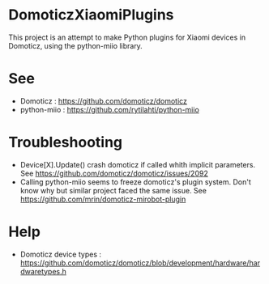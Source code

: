 # DomoticzXiaomiPlugins

This project is an attempt to make Python plugins for Xiaomi devices in Domoticz, using the python-miio library.

# See

- Domoticz : https://github.com/domoticz/domoticz
- python-miio : https://github.com/rytilahti/python-miio

# Troubleshooting

- Device[X].Update() crash domoticz if called whith implicit parameters. See https://github.com/domoticz/domoticz/issues/2092
- Calling python-miio seems to freeze domoticz's plugin system. Don't know why but similar project faced the same issue. See https://github.com/mrin/domoticz-mirobot-plugin

# Help

- Domoticz device types : https://github.com/domoticz/domoticz/blob/development/hardware/hardwaretypes.h
